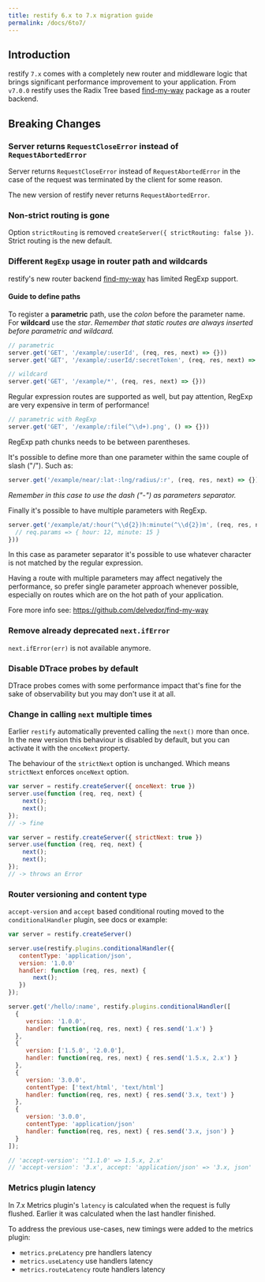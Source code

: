 ```yaml
---
title: restify 6.x to 7.x migration guide
permalink: /docs/6to7/
---
```


## Introduction

restify `7.x` comes with a completely new router and middleware logic that
brings significant performance improvement to your application.
From `v7.0.0` restify uses the Radix Tree based
[find-my-way](https://github.com/delvedor/find-my-way) package as a router
backend.

## Breaking Changes

### Server returns `RequestCloseError` instead of `RequestAbortedError`

Server returns `RequestCloseError` instead of `RequestAbortedError` in the case
of the request was terminated by the client for some reason.

The new version of restify never returns `RequestAbortedError`.

### Non-strict routing is gone

Option `strictRouting` is removed `createServer({ strictRouting: false })`.
Strict routing is the new default.

### Different `RegExp` usage in router path and wildcards

restify's new router backend
[find-my-way](https://github.com/delvedor/find-my-way) has limited RegExp
support.

#### Guide to define paths

To register a **parametric** path, use the *colon* before the parameter name.
For **wildcard** use the *star*.
*Remember that static routes are always inserted before parametric and wildcard.*

```js
// parametric
server.get('GET', '/example/:userId', (req, res, next) => {}))
server.get('GET', '/example/:userId/:secretToken', (req, res, next) => {}))

// wildcard
server.get('GET', '/example/*', (req, res, next) => {}))
```

Regular expression routes are supported as well, but pay attention, RegExp are
very expensive in term of performance!

```js
// parametric with RegExp
server.get('GET', '/example/:file(^\\d+).png', () => {}))
```

RegExp path chunks needs to be between parentheses.

It's possible to define more than one parameter within the same couple of slash
("/"). Such as:

```js
server.get('/example/near/:lat-:lng/radius/:r', (req, res, next) => {}))
```

*Remember in this case to use the dash ("-") as parameters separator.*

Finally it's possible to have multiple parameters with RegExp.

```js
server.get('/example/at/:hour(^\\d{2})h:minute(^\\d{2})m', (req, res, next) => {
  // req.params => { hour: 12, minute: 15 }
}))
```
In this case as parameter separator it's possible to use whatever character is
not matched by the regular expression.

Having a route with multiple parameters may affect negatively the performance,
so prefer single parameter approach whenever possible, especially on routes
which are on the hot path of your application.

Fore more info see: https://github.com/delvedor/find-my-way

### Remove already deprecated `next.ifError`

`next.ifError(err)` is not available anymore.

### Disable DTrace probes by default

DTrace probes comes with some performance impact that's fine for the sake of
observability but you may don't use it at all.

### Change in calling `next` multiple times

Earlier `restify` automatically prevented calling the `next()` more than once.
In the new version this behaviour is disabled by default, but you can activate
it with the `onceNext` property.

The behaviour of the `strictNext` option is unchanged.
Which means `strictNext` enforces `onceNext` option.

```js
var server = restify.createServer({ onceNext: true })
server.use(function (req, req, next) {
    next();
    next();
});
// -> fine

var server = restify.createServer({ strictNext: true })
server.use(function (req, req, next) {
    next();
    next();
});
// -> throws an Error
```

### Router versioning and content type

`accept-version` and `accept` based conditional routing moved to the
`conditionalHandler` plugin, see docs or example:

```js
var server = restify.createServer()

server.use(restify.plugins.conditionalHandler({
   contentType: 'application/json',
   version: '1.0.0'
   handler: function (req, res, next) {
       next();
   })
});

server.get('/hello/:name', restify.plugins.conditionalHandler([
  {
     version: '1.0.0',
     handler: function(req, res, next) { res.send('1.x') }
  },
  {
     version: ['1.5.0', '2.0.0'],
     handler: function(req, res, next) { res.send('1.5.x, 2.x') }
  },
  {
     version: '3.0.0',
     contentType: ['text/html', 'text/html']
     handler: function(req, res, next) { res.send('3.x, text') }
  },
  {
     version: '3.0.0',
     contentType: 'application/json'
     handler: function(req, res, next) { res.send('3.x, json') }
  }
]);

// 'accept-version': '^1.1.0' => 1.5.x, 2.x'
// 'accept-version': '3.x', accept: 'application/json' => '3.x, json'
```

### Metrics plugin latency

In 7.x Metrics plugin's `latency` is calculated when the request is
fully flushed. Earlier it was calculated when the last handler finished.

To address the previous use-cases, new timings were added to the metrics plugin:

 - `metrics.preLatency` pre handlers latency
 - `metrics.useLatency` use handlers latency
 - `metrics.routeLatency` route handlers latency
